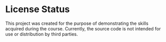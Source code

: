 # License Status

This project was created for the purpose of demonstrating the skills acquired during the course. Currently, the source code is not intended for use or distribution by third parties.